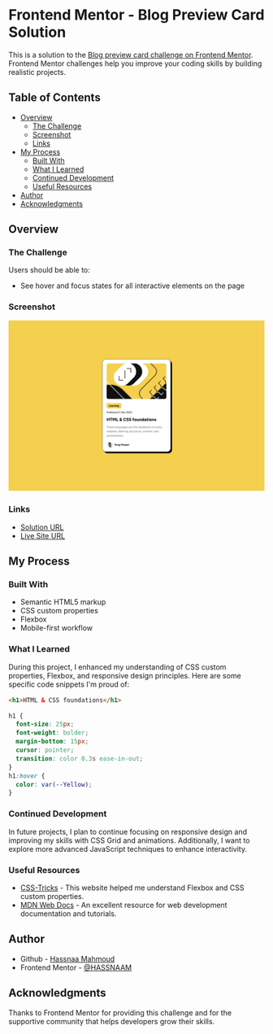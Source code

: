 # Frontend Mentor - Blog Preview Card Solution

This is a solution to the [Blog preview card challenge on Frontend Mentor](https://www.frontendmentor.io/challenges/blog-preview-card-ckPaj01IcS). Frontend Mentor challenges help you improve your coding skills by building realistic projects.

## Table of Contents

- [Overview](#overview)
  - [The Challenge](#the-challenge)
  - [Screenshot](#screenshot)
  - [Links](#links)
- [My Process](#my-process)
  - [Built With](#built-with)
  - [What I Learned](#what-i-learned)
  - [Continued Development](#continued-development)
  - [Useful Resources](#useful-resources)
- [Author](#author)
- [Acknowledgments](#acknowledgments)

## Overview

### The Challenge

Users should be able to:

- See hover and focus states for all interactive elements on the page

### Screenshot

![Blog Preview Card Screenshot](./design/desktop-design.jpg)

### Links

- [Solution URL](https://github.com/HASSNAAM/Blog-preview-card.git)
- [Live Site URL](https://your-live-site-url.com)

## My Process

### Built With

- Semantic HTML5 markup
- CSS custom properties
- Flexbox
- Mobile-first workflow

### What I Learned

During this project, I enhanced my understanding of CSS custom properties, Flexbox, and responsive design principles. Here are some specific code snippets I'm proud of:

```html
<h1>HTML & CSS foundations</h1>
```

```css
h1 {
  font-size: 25px;
  font-weight: bolder;
  margin-bottom: 15px;
  cursor: pointer;
  transition: color 0.3s ease-in-out;
}
h1:hover {
  color: var(--Yellow);
}
```

### Continued Development

In future projects, I plan to continue focusing on responsive design and improving my skills with CSS Grid and animations. Additionally, I want to explore more advanced JavaScript techniques to enhance interactivity.

### Useful Resources

- [CSS-Tricks](https://css-tricks.com/) - This website helped me understand Flexbox and CSS custom properties.
- [MDN Web Docs](https://developer.mozilla.org/) - An excellent resource for web development documentation and tutorials.

## Author

- Github - [Hassnaa Mahmoud](https://github.com/HASSNAAM)
- Frontend Mentor - [@HASSNAAM](https://www.frontendmentor.io/profile/HASSNAAM)

## Acknowledgments

Thanks to Frontend Mentor for providing this challenge and for the supportive community that helps developers grow their skills.
